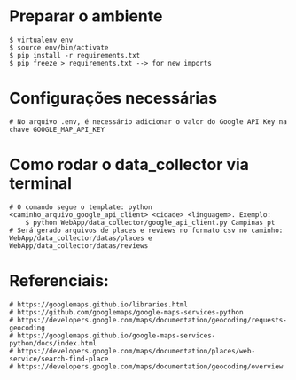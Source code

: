# Preparar o ambiente
    $ virtualenv env
    $ source env/bin/activate
    $ pip install -r requirements.txt
    $ pip freeze > requirements.txt --> for new imports

# Configurações necessárias
    # No arquivo .env, é necessário adicionar o valor do Google API Key na chave GOOGLE_MAP_API_KEY

# Como rodar o data_collector via terminal
    # O comando segue o template: python <caminho_arquivo_google_api_client> <cidade> <linguagem>. Exemplo:
        $ python WebApp/data_collector/google_api_client.py Campinas pt
    # Será gerado arquivos de places e reviews no formato csv no caminho: WebApp/data_collector/datas/places e WebApp/data_collector/datas/reviews

# Referenciais:
    # https://googlemaps.github.io/libraries.html
    # https://github.com/googlemaps/google-maps-services-python
    # https://developers.google.com/maps/documentation/geocoding/requests-geocoding
    # https://googlemaps.github.io/google-maps-services-python/docs/index.html
    # https://developers.google.com/maps/documentation/places/web-service/search-find-place
    # https://developers.google.com/maps/documentation/geocoding/overview